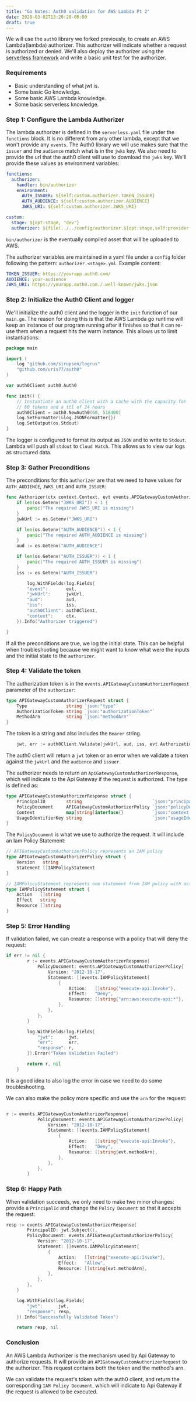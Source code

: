 ```yaml
---
title: "Go Notes: Auth0 validation for AWS Lambda Pt 2"
date: 2020-03-02T13:20:28-06:00
draft: true
---
```


We will use the `auth0` library we forked previously, to create an AWS Lambda(lambda) authorizer. This authorizer will indicate whether a request is authorized or denied. We'll also deploy the authorizer using the [serverless framework](https://serverless.com) and write a basic unit test for the authorizer.

### Requirements
- Basic understanding of what jwt is.
- Some basic Go knowledge.
- Some basic AWS Lambda knowledge.
- Some basic serverless knowledge.


### Step 1: Configure the Lambda Authorizer
The lambda authorizer is defined in the `serverless.yaml` file under the `functions` block. It is no different from any other lambda, except that we won't provide any `events`. The Auth0 library we will use makes sure that the `issuer` and the `audience` match what is in the `jwks` key. We also need to provide the url that the auth0 client will use to download the `jwks` key. We'll provide these values as environment variables:

```yaml
functions:
  authorizer:
    handler: bin/authorizer
    environment:
      AUTH_ISSUER: ${self:custom.authorizer.TOKEN_ISSUER}
      AUTH_AUDIENCE: ${self:custom.authorizer.AUDIENCE}
      JWKS_URI: ${self:custom.authorizer.JWKS_URI}

custom:
  stage: ${opt:stage, "dev"}
  authorizer: ${file(../../config/authorizer.${opt:stage,self:provider.stage}.yml)}
```

`bin/authorizer` is the eventually compiled asset that will be uploaded to AWS.

The authorizer variables are maintained in a yaml file under a `config` folder following the pattern: `authorizer.<stage>.yml`. Example content:

```yaml
TOKEN_ISSUER: https://yourapp.auth0.com/
AUDIENCE: your-audience
JWKS_URI: https://yourapp.auth0.com./.well-known/jwks.json
```

### Step 2: Initialize the Auth0 Client and logger
We'll initialize the auth0 client and the logger in the `init` function of our `main.go`. The reason for doing this is that the AWS Lambda go runtime will keep an instance of our program running after it finishes so that it can re-use them when a request hits the warm instance. This allows us to limit instantiations:

```go
package main

import (
    log "github.com/sirupsen/logrus"
    "github.com/uris77/auth0"
)

var auth0Client auth0.Auth0

func init() {
	// Instantiate an auth0 client with a Cache with the capacity for
	// 60 tokens and a ttl of 24 hours
	auth0Client = auth0.NewAuth0(60, 518400)
	log.SetFormatter(&log.JSONFormatter{})
	log.SetOutput(os.Stdout)
}

```

The logger is configured to format its output as `JSON` and to write to `Stdout`. Lambda will push all `stdout` to `Cloud Watch`. This allows us to view our logs as structured data. 

### Step 3: Gather Preconditions
The preconditions for this `authorizer` are that we need to have values for `AUTH_AUDIENCE`, `JWKS_URI` and `AUTH_ISSUER`:

```go
func Authorizer(ctx context.Context, evt events.APIGatewayCustomAuthorizerRequest) (events.APIGatewayCustomAuthorizerResponse, error) {
	if len(os.Getenv("JWKS_URI")) < 1 {
		panic("The required JWKS_URI is missing")
	}
	jwkUrl := os.Getenv("JWKS_URI")

	if len(os.Getenv("AUTH_AUDIENCE")) < 1 {
		panic("The required AUTH_AUDIENCE is missing")
	}
	aud := os.Getenv("AUTH_AUDIENCE")

	if len(os.Getenv("AUTH_ISSUER")) < 1 {
		panic("The required AUTH_ISSUER is missing")
	}
	iss := os.Getenv("AUTH_ISSUER")

        log.WithFields(log.Fields{
		"event":       evt,
		"jwkUrl":      jwkUrl,
		"aud":         aud,
		"iss":         iss,
		"auth0Client": auth0Client,
		"context":     ctx,
	}).Info("Authorizer triggered")

}
```

If all the preconditions are true, we log the initial state. This can be helpful when troubleshooting because we might want to know what were the inputs and the initial state to the `authorizer`.

### Step 4: Validate the token

The authorization token is in the `events.APIGatewayCustomAuthorizerRequest` parameter of the `authorizer`:

```go
type APIGatewayCustomAuthorizerRequest struct {
	Type               string `json:"type"`
	AuthorizationToken string `json:"authorizationToken"`
	MethodArn          string `json:"methodArn"`
}
```

The token is a string and also includes the `Bearer` string.

```go
	jwt, err := auth0Client.Validate(jwkUrl, aud, iss, evt.AuthorizationToken)

```

The auth0 client will return a `jwt` token or an error when we validate a token against the `jwkUrl` and the `audience` and `issuer`.

The authorizer needs to return an `ApiGatewayCustomAuthorizerResponse`, which will indicate to the Api Gateway if the request is authorized. The type is defined as:

```go
type APIGatewayCustomAuthorizerResponse struct {
	PrincipalID        string                           `json:"principalId"`
	PolicyDocument     APIGatewayCustomAuthorizerPolicy `json:"policyDocument"`
	Context            map[string]interface{}           `json:"context,omitempty"`
	UsageIdentifierKey string                           `json:"usageIdentifierKey,omitempty"`
}
```

The `PolicyDocument` is what we use to authorize the request. It will include an Iam Policy Statement:

```go
// APIGatewayCustomAuthorizerPolicy represents an IAM policy
type APIGatewayCustomAuthorizerPolicy struct {
	Version   string
	Statement []IAMPolicyStatement
}

// IAMPolicyStatement represents one statement from IAM policy with action, effect and resource
type IAMPolicyStatement struct {
	Action   []string
	Effect   string
	Resource []string
}
```

### Step 5: Error Handling

If validation failed, we can create a response with a policy that will deny the request:

```go
if err != nil {
		r := events.APIGatewayCustomAuthorizerResponse{
			PolicyDocument: events.APIGatewayCustomAuthorizerPolicy{
				Version: "2012-10-17",
				Statement: []events.IAMPolicyStatement{
					{
						Action:   []string{"execute-api:Invoke"},
						Effect:   "Deny",
						Resource: []string{"arn:aws:execute-api:*"},
					},
				},
			},
		}

		log.WithFields(log.Fields{
			"jwt":      jwt,
			"err":      err,
			"response": r,
		}).Error("Token Validation Failed")

		return r, nil
	}
```

It is a good idea to also log the error in case we need to do some troubleshooting.

We can also make the policy more specific and use the `arn` for the request:

```go

r := events.APIGatewayCustomAuthorizerResponse{
			PolicyDocument: events.APIGatewayCustomAuthorizerPolicy{
				Version: "2012-10-17",
				Statement: []events.IAMPolicyStatement{
					{
						Action:   []string{"execute-api:Invoke"},
						Effect:   "Deny",
						Resource: []string{evt.methodArn},
					},
				},
			},
		}

```

### Step 6: Happy Path

When validation succeeds, we only need to make two minor changes: provide a `PrincipalId` and change the `Policy Document` so that it accepts the request:

```go
resp := events.APIGatewayCustomAuthorizerResponse{
		PrincipalID: jwt.Subject(),
		PolicyDocument: events.APIGatewayCustomAuthorizerPolicy{
			Version: "2012-10-17",
			Statement: []events.IAMPolicyStatement{
				{
					Action:   []string{"execute-api:Invoke"},
					Effect:   "Allow",
					Resource: []string{evt.methodArn},
				},
			},
		},
	}

	log.WithFields(log.Fields{
		"jwt":      jwt,
		"response": resp,
	}).Info("Successfully Validated Token")

	return resp, nil


```

### Conclusion
An AWS Lambda Authorizer is the mechanism used by Api Gateway to authorize requests. It will provide an `APIGatewayCustomAuthorizerRequest` to the authorizer. This request contains both the token and the method's arn. 

We can validate the request's token with the auth0 client, and return the corresponding `IAM Policy Document`, which will indicate to Api Gateway if the request is allowed to be executed.